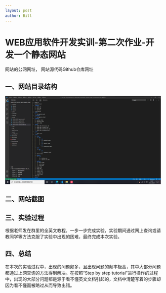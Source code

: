 ```yaml
---
layout: post
author: Bill
---
```

# WEB应用软件开发实训-第二次作业-开发一个静态网站
网站的公网网址， 网站源代码Github仓库网址
## 一、网站目录结构
![tree](tree.png) 
## 二、网站截图





## 三、实验过程
  根据老师发在群里的全英文教程，一步一步完成实验，实验期间通过网上查询或请教同学等方法克服了实验中出现的困难，最终完成本次实验。
## 四、总结
  在本次的实验过程中，出现的问题颇多，且出现问题的频率极高，其中大部分问题都通过上网查询的方法得到解决。在按照“Step by step tutorial”进行操作的过程中，出现的大部分问题都是源于看不懂英文文档引起的，文档中清楚写着的步骤却因为看不懂而被略过从而导致出错。
